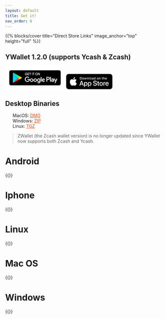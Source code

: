```yaml
---
layout: default
title: Get it!
nav_order: 0
---
```

<style type="text/css">
ul {
  list-style-type: none;
}

a:link {
  color: #ed490a;
}

</style>

{{% blocks/cover title="Direct Store Links" image_anchor="top" height="full" %}}
## YWallet 1.2.0 (supports Ycash & Zcash)

<a href="https://play.google.com/store/apps/details?id=me.hanh.ywallet"><img style="height:74px" src="../google-play-badge.png"></a>
<a href="https://apps.apple.com/us/app/ywallet/id1583859229"><img style="height:50px" src="../apple-store-badge.svg"></a>

## Desktop Binaries

- MacOS: [DMG](https://github.com/hhanh00/zwallet/releases/download/v0.0.1%2B1/zwallet.dmg)
- Windows: [ZIP](https://github.com/hhanh00/zwallet/releases/download/v0.0.1%2B1/zwallet.zip)
- Linux: [TGZ](https://github.com/hhanh00/zwallet/releases/download/v0.0.1%2B1/zwallet.tgz)

> ZWallet (the Zcash wallet version) is no longer updated since YWallet now supports both Zcash and Ycash. 

# Android
{{<img2 android.jpg >}}

# Iphone
{{<img2 iphone.png >}}

# Linux
{{<img2 linux.png >}}

# Mac OS
{{<img2 macos.png >}}

# Windows
{{<img2 windows.png >}}
